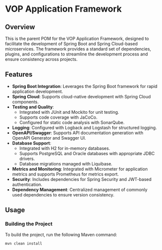 # VOP Application Framework

## Overview

This is the parent POM for the VOP Application Framework, designed to facilitate the development of Spring Boot and Spring Cloud-based microservices. The framework provides a standard set of dependencies, plugins, and configurations to streamline the development process and ensure consistency across projects.

## Features

- **Spring Boot Integration**: Leverages the Spring Boot framework for rapid application development.
- **Spring Cloud**: Supports cloud-native development with Spring Cloud components.
- **Testing and Quality**:
    - Integrated with JUnit and Mockito for unit testing.
    - Supports code coverage with JaCoCo.
    - Configured for static code analysis with SonarQube.
- **Logging**: Configured with Logback and Logstash for structured logging.
- **OpenAPI/Swagger**: Supports API documentation generation with OpenAPI Generator and Swagger UI.
- **Database Support**:
    - Integrated with H2 for in-memory databases.
    - Supports PostgreSQL and Oracle databases with appropriate JDBC drivers.
    - Database migrations managed with Liquibase.
- **Metrics and Monitoring**: Integrated with Micrometer for application metrics and supports Prometheus for metrics export.
- **Security**: Includes dependencies for Spring Security and JWT-based authentication.
- **Dependency Management**: Centralized management of commonly used dependencies to ensure version consistency.

## Usage

### Building the Project

To build the project, run the following Maven command:

```bash
mvn clean install
